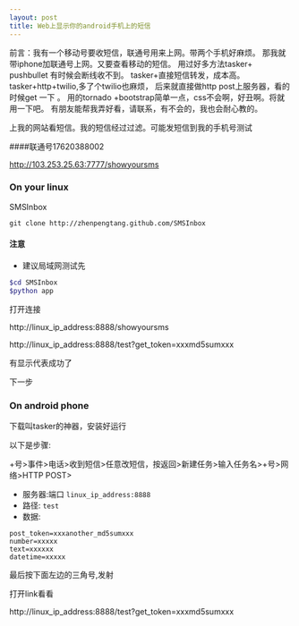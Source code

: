 ```yaml
---
layout: post
title: Web上显示你的android手机上的短信
---
```


前言：我有一个移动号要收短信，联通号用来上网。带两个手机好麻烦。
那我就带iphone加联通号上网。又要查看移动的短信。
用过好多方法tasker+ pushbullet 有时候会断线收不到。
tasker+直接短信转发，成本高。tasker+http+twilio,多了个twilio也麻烦，
后来就直接做http post上服务器，看的时候get 一下 。
用的tornado +bootstrap简单一点，css不会啊，好丑啊。将就用一下吧。
有朋友能帮我弄好看，请联系，有不会的，我也会耐心教的。

上我的网站看短信。我的短信经过过滤。可能发短信到我的手机号测试

####联通号17620388002

http://103.253.25.63:7777/showyoursms




### On your linux

SMSInbox

```
git clone http://zhenpengtang.github.com/SMSInbox
```

#### 注意
* 建议局域网测试先

```bash
$cd SMSInbox
$python app
```

打开连接

http://linux_ip_address:8888/showyoursms

http://linux_ip_address:8888/test?get_token=xxxmd5sumxxx


有显示代表成功了


下一步
### On android phone

下载叫tasker的神器，安装好运行

以下是步骤:

+号>事件>电话>收到短信>任意改短信，按返回>新建任务>输入任务名>+号>网络>HTTP POST>
* 服务器:端口 `linux_ip_address:8888`
* 路径: `test`
* 数据:

```
post_token=xxxanother_md5sumxxx
number=xxxxx
text=xxxxxx
datetime=xxxxx
```


最后按下面左边的三角号,发射

打开link看看

http://linux_ip_address:8888/test?get_token=xxxmd5sumxxx
